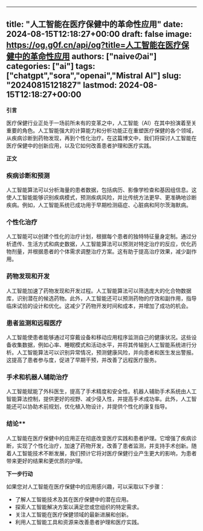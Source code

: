 
---
title: "人工智能在医疗保健中的革命性应用"
date: 2024-08-15T12:18:27+00:00
draft: false
image: https://og.g0f.cn/api/og?title=人工智能在医疗保健中的革命性应用
authors: ["naiveのai"]
categories: ["ai"]
tags: ["chatgpt","sora","openai","Mistral AI"]
slug: "20240815121827"
lastmod: 2024-08-15T12:18:27+00:00
---
**引言**

医疗保健行业正处于一场前所未有的变革之中，人工智能（AI）在其中扮演着至关重要的角色。人工智能强大的计算能力和分析功能正在重塑医疗保健的各个领域，从疾病诊断到药物发现，再到个性化治疗。在这篇博文中，我们将探讨人工智能在医疗保健中的创新应用，以及它如何改善患者护理和医疗实践。

**正文**

### 疾病诊断和预测

人工智能算法可以分析海量的患者数据，包括病历、影像学检查和基因组信息。这使人工智能能够识别疾病模式，预测疾病风险，并比传统方法更早、更准确地诊断疾病。例如，人工智能系统已成功用于早期检测癌症、心脏病和阿尔茨海默病。

### 个性化治疗

人工智能可以创建个性化的治疗计划，根据每个患者的独特特征量身定制。通过分析遗传、生活方式和病史数据，人工智能算法可以预测对特定治疗的反应，优化药物剂量，并根据患者的个体需求调整治疗方案。这有助于提高治疗效果，减少副作用。

### 药物发现和开发

人工智能加速了药物发现和开发过程。人工智能算法可以筛选庞大的化合物数据库，识别潜在的候选药物。此外，人工智能还可以预测药物的疗效和副作用，指导临床试验的设计和优化。这减少了药物开发时间和成本，并增加了成功的机会。

### 患者监测和远程医疗

人工智能使患者能够通过可穿戴设备和移动应用程序监测自己的健康状况。这些设备收集数据，例如心率、睡眠模式和活动水平，并将其传输到人工智能系统进行分析。人工智能算法可以识别异常情况，预测健康风险，并向患者和医生发出警报。这提高了患者参与度，促进了早期干预，并改善了远程医疗服务。

### 手术和机器人辅助治疗

人工智能赋能了外科医生，提高了手术精度和安全性。机器人辅助手术系统由人工智能算法控制，提供更好的视野、减少侵入性，并提高手术成功率。此外，人工智能还可以协助术前规划，优化植入物设计，并提供个性化的康复指导。

### 结论**

人工智能在医疗保健中的应用正在彻底改变医疗实践和患者护理。它增强了疾病诊断，实现了个性化治疗，加速了药物开发，改善了患者监测，并支持手术创新。随着人工智能技术不断发展，我们预计它将对医疗保健行业产生更大的影响，为患者带来更好的结果和更优质的护理。

**下一步行动**

如果您对人工智能在医疗保健中的应用感兴趣，可以采取以下步骤：

* 了解人工智能技术及其在医疗保健中的潜在应用。
* 探索人工智能解决方案以满足您或您组织的特定需求。
* 关注人工智能在医疗保健领域的最新进展和创新。
* 利用人工智能工具和资源来改善患者护理和医疗实践。